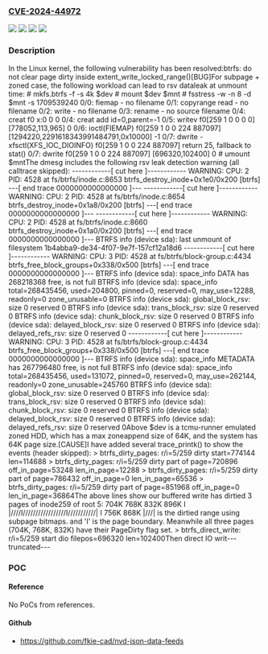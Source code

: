 ### [CVE-2024-44972](https://cve.mitre.org/cgi-bin/cvename.cgi?name=CVE-2024-44972)
![](https://img.shields.io/static/v1?label=Product&message=Linux&color=blue)
![](https://img.shields.io/static/v1?label=Version&message=&color=brightgreen)
![](https://img.shields.io/static/v1?label=Version&message=1da177e4c3f41524e886b7f1b8a0c1fc7321cac2%20&color=brightgreen)
![](https://img.shields.io/static/v1?label=Vulnerability&message=n%2Fa&color=blue)

### Description

In the Linux kernel, the following vulnerability has been resolved:btrfs: do not clear page dirty inside extent_write_locked_range()[BUG]For subpage + zoned case, the following workload can lead to rsv dataleak at unmount time:  # mkfs.btrfs -f -s 4k $dev  # mount $dev $mnt  # fsstress -w -n 8 -d $mnt -s 1709539240  0/0: fiemap - no filename  0/1: copyrange read - no filename  0/2: write - no filename  0/3: rename - no source filename  0/4: creat f0 x:0 0 0  0/4: creat add id=0,parent=-1  0/5: writev f0[259 1 0 0 0 0] [778052,113,965] 0  0/6: ioctl(FIEMAP) f0[259 1 0 0 224 887097] [1294220,2291618343991484791,0x10000] -1  0/7: dwrite - xfsctl(XFS_IOC_DIOINFO) f0[259 1 0 0 224 887097] return 25, fallback to stat()  0/7: dwrite f0[259 1 0 0 224 887097] [696320,102400] 0  # umount $mntThe dmesg includes the following rsv leak detection warning (all calltrace skipped):  ------------[ cut here ]------------  WARNING: CPU: 2 PID: 4528 at fs/btrfs/inode.c:8653 btrfs_destroy_inode+0x1e0/0x200 [btrfs]  ---[ end trace 0000000000000000 ]---  ------------[ cut here ]------------  WARNING: CPU: 2 PID: 4528 at fs/btrfs/inode.c:8654 btrfs_destroy_inode+0x1a8/0x200 [btrfs]  ---[ end trace 0000000000000000 ]---  ------------[ cut here ]------------  WARNING: CPU: 2 PID: 4528 at fs/btrfs/inode.c:8660 btrfs_destroy_inode+0x1a0/0x200 [btrfs]  ---[ end trace 0000000000000000 ]---  BTRFS info (device sda): last unmount of filesystem 1b4abba9-de34-4f07-9e7f-157cf12a18d6  ------------[ cut here ]------------  WARNING: CPU: 3 PID: 4528 at fs/btrfs/block-group.c:4434 btrfs_free_block_groups+0x338/0x500 [btrfs]  ---[ end trace 0000000000000000 ]---  BTRFS info (device sda): space_info DATA has 268218368 free, is not full  BTRFS info (device sda): space_info total=268435456, used=204800, pinned=0, reserved=0, may_use=12288, readonly=0 zone_unusable=0  BTRFS info (device sda): global_block_rsv: size 0 reserved 0  BTRFS info (device sda): trans_block_rsv: size 0 reserved 0  BTRFS info (device sda): chunk_block_rsv: size 0 reserved 0  BTRFS info (device sda): delayed_block_rsv: size 0 reserved 0  BTRFS info (device sda): delayed_refs_rsv: size 0 reserved 0  ------------[ cut here ]------------  WARNING: CPU: 3 PID: 4528 at fs/btrfs/block-group.c:4434 btrfs_free_block_groups+0x338/0x500 [btrfs]  ---[ end trace 0000000000000000 ]---  BTRFS info (device sda): space_info METADATA has 267796480 free, is not full  BTRFS info (device sda): space_info total=268435456, used=131072, pinned=0, reserved=0, may_use=262144, readonly=0 zone_unusable=245760  BTRFS info (device sda): global_block_rsv: size 0 reserved 0  BTRFS info (device sda): trans_block_rsv: size 0 reserved 0  BTRFS info (device sda): chunk_block_rsv: size 0 reserved 0  BTRFS info (device sda): delayed_block_rsv: size 0 reserved 0  BTRFS info (device sda): delayed_refs_rsv: size 0 reserved 0Above $dev is a tcmu-runner emulated zoned HDD, which has a max zoneappend size of 64K, and the system has 64K page size.[CAUSE]I have added several trace_printk() to show the events (header skipped):  > btrfs_dirty_pages: r/i=5/259 dirty start=774144 len=114688  > btrfs_dirty_pages: r/i=5/259 dirty part of page=720896 off_in_page=53248 len_in_page=12288  > btrfs_dirty_pages: r/i=5/259 dirty part of page=786432 off_in_page=0 len_in_page=65536  > btrfs_dirty_pages: r/i=5/259 dirty part of page=851968 off_in_page=0 len_in_page=36864The above lines show our buffered write has dirtied 3 pages of inode259 of root 5:  704K             768K              832K              896K  I           |////I/////////////////I///////////|     I              756K                               868K  |///| is the dirtied range using subpage bitmaps. and 'I' is the page  boundary.  Meanwhile all three pages (704K, 768K, 832K) have their PageDirty  flag set.  > btrfs_direct_write: r/i=5/259 start dio filepos=696320 len=102400Then direct IO writ---truncated---

### POC

#### Reference
No PoCs from references.

#### Github
- https://github.com/fkie-cad/nvd-json-data-feeds

